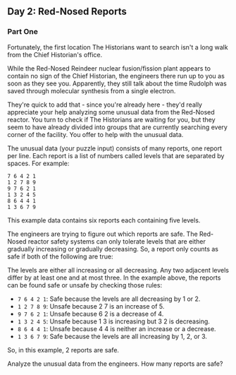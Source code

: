 ﻿## Day 2: Red-Nosed Reports

### Part One

Fortunately, the first location The Historians want to search isn't a long walk from the Chief Historian's office.

While the Red-Nosed Reindeer nuclear fusion/fission plant appears to contain no sign of the Chief Historian, the engineers there run up to you as soon as they see you. Apparently, they still talk about the time Rudolph was saved through molecular synthesis from a single electron.

They're quick to add that - since you're already here - they'd really appreciate your help analyzing some unusual data from the Red-Nosed reactor. You turn to check if The Historians are waiting for you, but they seem to have already divided into groups that are currently searching every corner of the facility. You offer to help with the unusual data.

The unusual data (your puzzle input) consists of many reports, one report per line. Each report is a list of numbers called levels that are separated by spaces. For example:
```
7 6 4 2 1
1 2 7 8 9
9 7 6 2 1
1 3 2 4 5
8 6 4 4 1
1 3 6 7 9
```
This example data contains six reports each containing five levels.

The engineers are trying to figure out which reports are safe. The Red-Nosed reactor safety systems can only tolerate levels that are either gradually increasing or gradually decreasing. So, a report only counts as safe if both of the following are true:

The levels are either all increasing or all decreasing.
Any two adjacent levels differ by at least one and at most three.
In the example above, the reports can be found safe or unsafe by checking those rules:

- `7 6 4 2 1`: Safe because the levels are all decreasing by 1 or 2.
- `1 2 7 8 9`: Unsafe because 2 7 is an increase of 5.
- `9 7 6 2 1`: Unsafe because 6 2 is a decrease of 4.
- `1 3 2 4 5`: Unsafe because 1 3 is increasing but 3 2 is decreasing.
- `8 6 4 4 1`: Unsafe because 4 4 is neither an increase or a decrease.
- `1 3 6 7 9`: Safe because the levels are all increasing by 1, 2, or 3.

So, in this example, 2 reports are safe.

Analyze the unusual data from the engineers. How many reports are safe?